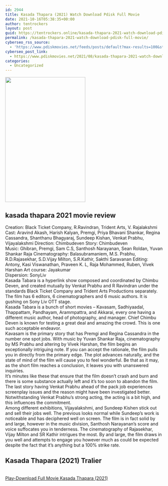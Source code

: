 ```yaml
---
id: 2944
title: Kasada Thapara (2021) Watch Download Pdisk Full Movie
date: 2021-10-16T05:38:35+00:00
author: tentrockers
layout: post
guid: https://tentrockers.online/kasada-thapara-2021-watch-download-pdisk-full-movie/
permalink: /kasada-thapara-2021-watch-download-pdisk-full-movie/
cyberseo_rss_source:
  - 'https://www.pdiskmovies.net/feeds/posts/default?max-results=100&start-index=701'
cyberseo_post_link:
  - https://www.pdiskmovies.net/2021/08/kasada-thapara-2021-watch-download.html
categories:
  - Uncategorized
---
```

<div class="separator">
  <a href="https://1.bp.blogspot.com/-rZPgRXLmmXk/YSoaKLkRylI/AAAAAAAAavM/eG3_Nuu-_mQMGS2mjijVS6jwxBg6C4NeQCLcBGAsYHQ/s344/Kasada%2BThapara%2B%25282021%2529%2BWatch%2BDownload%2BPdisk%2BFull%2BMovie.jpeg"><img loading="lazy" border="0" data-original-height="344" data-original-width="220" height="400" src="https://1.bp.blogspot.com/-rZPgRXLmmXk/YSoaKLkRylI/AAAAAAAAavM/eG3_Nuu-_mQMGS2mjijVS6jwxBg6C4NeQCLcBGAsYHQ/w256-h400/Kasada%2BThapara%2B%25282021%2529%2BWatch%2BDownload%2BPdisk%2BFull%2BMovie.jpeg" width="256" /></a>
</div>



## kasada thapara 2021 movie review

<div>
  <div>
    <span>Creation: Black Ticket Company, R.Ravindran, Trident Arts, V. Rajalakshmi Cast: Aravind Akash, Harish Kalyan, Premgi, Priya Bhavani Shankar, Regina Cassandra, Shanthanu Bhagyaraj, Sundeep Kishan, Venkat Prabhu, Vijayalakshmi Direction: Chimbudeven Story: Chimbudeven&nbsp;</span>
  </div>
  
  <div>
    <span>Music: Ghibran, Premgi, Sam C.S, Santhosh Narayanan, Sean Roldan, Yuvan Shankar Raja Cinematography: Balasubramaniem, M.S. Prabhu, R.D.Rajasekhar, S.D.Vijay Milton, S.R.Kathir, Sakthi Saravanan Editing: Antony, Kasi Viswanathan, Praveen K. L, Raja Mohammed, Ruben, Vivek Harshan Art course: Jayakumar&nbsp;</span>
  </div>
  
  <div>
    <span>Dispersion: SonyLiv&nbsp;</span>
  </div>
  
  <div>
    <span>Kasada Tabara is a hyperlink show composed and coordinated by Chimbu Deven, and created mutually by Venkat Prabhu and R Ravindran under the standards Black Ticket Company and Trident Arts Productions separately. The film has 6 editors, 6 cinematographers and 6 music authors. It is gushing on Sony Liv OTT stage.&nbsp;</span>
  </div>
  
  <div>
    <span>Kasada Tabara is a bunch of short movies &#8211; Kavasam, Sadhiyaadal, Thappattam, Pandhayam, Arammpattra, and Akkarai, every one having a different music author, head of photography, and manager. Chief Chimbu Deven is known for testing a great deal and amazing the crowd. This is one such acceptable endeavor.&nbsp;</span>
  </div>
  
  <div>
    <span>Kavasam is the primary story that has Premgi and Regina Cassandra in the number one spot jobs. With music by Yuvan Shankar Raja, cinematography by MS Prabhu and altering by Vivek Harshan, the film begins an exceptionally intriguing note. If you can accept the rationale, the film pulls you in directly from the primary edge. The plot advances naturally, and the state of mind of the film will cause you to feel wonderful. Be that as it may, as the short film reaches a conclusion, it leaves you with unanswered inquiries.&nbsp;</span>
  </div>
  
  <div>
    <span>It&#8217;s minutes like these that ensure that the film doesn&#8217;t crash and burn and there is some substance actually left and it&#8217;s too soon to abandon the film. The last story having Venkat Prabhu ahead of the pack job experiences screenplay issues and the reason might have been investigated better. Notwithstanding Venkat Prabhu&#8217;s strong acting, the acting is a bit high, and this influences the commitment.&nbsp;</span>
  </div>
  
  <div>
    <span>Among different exhibitions, Vijayalakshmi, and Sundeep Kishen stick out and sell their jobs well. The previous looks normal while Sundeep&#8217;s work is noticeable and has deciphered well on screen. The film is in fact solid by and large, however in the music division, Santhosh Narayanan&#8217;s score and voice suffocates you in tenderness. The cinematography of Rajasekhar, Vijay Milton and SR Kathir intrigues the most. By and large, the film draws in you well and attempts to engage you however much as could be expected despite the fact that it&#8217;s anything but a 100% strike rate.</span>
  </div>
</div>

## <span>Kasada Thapara (2021) Tralier</span>

  
<a href="https://kofilink.com/1/bnYyanFsMDAwMTFl?dn=1" onclick="window.open('https://kofilink.com/1/bnYyanFsMDAwMTFl?dn=1','popup','width=600,height=600'); return false;" target="popup" rel="noopener"><br /> Play-Download Full Movie Kasada Thapara (2021)<br /> </a>